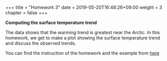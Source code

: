 +++
title = "Homework 3"
date = 2019-05-20T16:48:26+09:00
weight = 3
chapter = false
+++

**Computing the surface temperature trend**

The data shows that the warming trend is greatest near the Arctic.
In this homework, we get to make a plot showing the surface temperature trend and discuss the observed trends.

You can find the instruction of the homework and the example from [here](https://drive.google.com/file/d/1Aos_oEdVVGXao77CWl5OyCJbjGmru3I7/view?usp=sharing)
